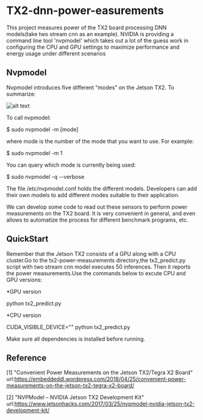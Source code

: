 # TX2-dnn-power-easurements
This project measures power of the TX2 board processing DNN models(take two stream cnn as an example). NVIDIA is providing a command line tool 'nvpmodel' which takes out a lot of the guess work in configuring the CPU and GPU settings to maximize performance and energy usage under different scenarios

## Nvpmodel
Nvpmodel introduces five different “modes” on the Jetson TX2. To summarize:

![alt text](https://developer.ridgerun.com/wiki/images/c/cd/NVPmodes.png)

To call nvpmodel:

$ sudo nvpmodel -m [mode]
    
where mode is the number of the mode that you want to use. For example:

$ sudo nvpmodel -m 1

You can query which mode is currently being used:

$ sudo nvpmodel -q --verbose

The file /etc/nvpmodel.conf holds the different models. Developers can add their own models to add different modes suitable to their application.

We can develop some code to read out these sensors to perform power measurements on the TX2 board. It is very convenient in general, and even allows to automatize the process for different benchmark programs, etc.

## QuickStart

Remember that the Jetson TX2 consists of a GPU along with a CPU cluster.Go to the tx2-power-measurements directory,the tx2_predict.py script with two stream cnn model executes 50 inferences. Then it reports the power measurements.Use the commands below to excute CPU and GPU versions:

*GPU version

python tx2_predict.py

*CPU version

CUDA_VISIBLE_DEVICE="" python tx2_predict.py

Make sure all dependencies is installed before running.

## Reference
[1] "Convenient Power Measurements on the Jetson TX2/Tegra X2 Board" url:https://embeddeddl.wordpress.com/2018/04/25/convenient-power-measurements-on-the-jetson-tx2-tegra-x2-board/

[2] "NVPModel – NVIDIA Jetson TX2 Development Kit" url:https://www.jetsonhacks.com/2017/03/25/nvpmodel-nvidia-jetson-tx2-development-kit/

